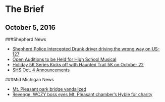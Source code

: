 # The Brief
## October 5, 2016

###Shepherd News
* [Shepherd Police Intercepted Drunk driver driving the wrong way on US-127](10052016/drunkdriver.md)
* [Open Auditions to be Held for High School Musical](10052016/HSMusical.md)
* [Holiday 5K Series Kicks off with Haunted Trail 5K on October 22](10052016/crosscountryholiday5k.md)
* [SHS Oct. 4 Announcements](10052016/shs10042016.md)

###Mid Michigan News
* [Mt. Pleasant park bridge vandalized](http:/www.themorningsun.com/general-news/20161004/mt-pleasant-park-bridge-vandalized)
* [Revenge: WCZY boss eyes Mt. Pleasant chamber’s Hyble for charity](http:/www.themorningsun.com/general-news/20161004/revenge-wczy-boss-eyes-mt-pleasant-chambers-hyble-for-charity)
